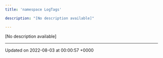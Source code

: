 ```yaml
---
title: 'namespace LogTags'

description: "[No description available]"

---
```







[No description available]






-------------------------------

Updated on 2022-08-03 at 00:00:57 +0000